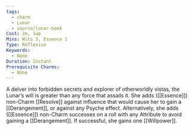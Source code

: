 ```yaml
---
tags:
  - charm
  - Lunar
  - source/lunar-book
Cost: 2m, 1wp
Mins: Wits 3, Essence 1
Type: Reflexive
Keywords:
  - None
Duration: Instant
Prerequisite Charms:
  - None
---
```

A delver into forbidden secrets and explorer of otherworldly vistas, the Lunar’s will is greater than any force that assails it. She adds ([[Essence]]) non-Charm [[Resolve]] against influence that would cause her to gain a [[Derangement]], or against any Psyche effect. Alternatively, she adds ([[Essence]]) non-Charm successes on a roll with any Attribute to avoid gaining a [[Derangement]]. If successful, she gains one [[Willpower]].